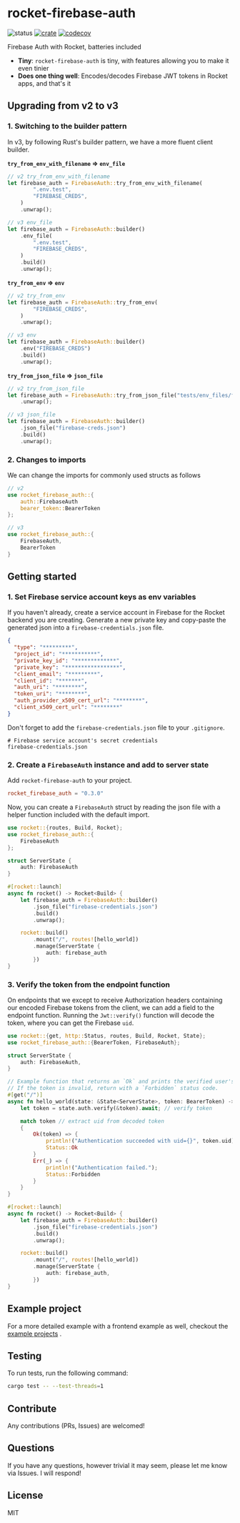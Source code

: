 # rocket-firebase-auth

![status](https://github.com/Drpoppyseed/rocket-firebase-auth/actions/workflows/ci.yml/badge.svg)
[![crate](https://img.shields.io/crates/v/rocket-firebase-auth.svg)](https://crates.io/crates/rocket-firebase-auth)
[![codecov](https://img.shields.io/codecov/c/github/DrPoppyseed/rocket-firebase-auth)](https://codecov.io/gh/DrPoppyseed/rocket-firebase-auth)

Firebase Auth with Rocket, batteries included

- **Tiny**: `rocket-firebase-auth` is tiny, with features allowing you to make it even tinier
- **Does one thing well**: Encodes/decodes Firebase JWT tokens in Rocket apps, and that's it

## Upgrading from v2 to v3

### 1. Switching to the builder pattern

In v3, by following Rust's builder pattern, we have a more fluent client builder.

__`try_from_env_with_filename` => `env_file`__

```rust
// v2 try_from_env_with_filename
let firebase_auth = FirebaseAuth::try_from_env_with_filename(
        ".env.test",
        "FIREBASE_CREDS",
    )
    .unwrap();
```

```rust
// v3 env_file
let firebase_auth = FirebaseAuth::builder()
    .env_file(
        ".env.test",
        "FIREBASE_CREDS",
    )
    .build()
    .unwrap();
```

__`try_from_env` => `env`__

```rust
// v2 try_from_env
let firebase_auth = FirebaseAuth::try_from_env(
        "FIREBASE_CREDS",
    )
    .unwrap();
```

```rust
// v3 env
let firebase_auth = FirebaseAuth::builder()
    .env("FIREBASE_CREDS")
    .build()
    .unwrap();
```

__`try_from_json_file` => `json_file`__

```rust
// v2 try_from_json_file
let firebase_auth = FirebaseAuth::try_from_json_file("tests/env_files/firebase-creds.json")
    .unwrap();
```

```rust
// v3 json_file
let firebase_auth = FirebaseAuth::builder()
    .json_file("firebase-creds.json")
    .build()
    .unwrap();
```

### 2. Changes to imports

We can change the imports for commonly used structs as follows

```rust
// v2
use rocket_firebase_auth::{
    auth::FirebaseAuth
    bearer_token::BearerToken
};
```

```rust
// v3
use rocket_firebase_auth::{
    FirebaseAuth,
    BearerToken
}
```

## Getting started

### 1. Set Firebase service account keys as env variables

If you haven't already, create a service account in Firebase for the Rocket backend
you are creating. Generate a new private key and copy-paste the generated json
into a `firebase-credentials.json` file.

```json
{
  "type": "*********",
  "project_id": "***********",
  "private_key_id": "*************",
  "private_key": "*****************",
  "client_email": "*********",
  "client_id": "*******",
  "auth_uri": "********",
  "token_uri": "********",
  "auth_provider_x509_cert_url": "********",
  "client_x509_cert_url": "********"
}
```

Don't forget to add the `firebase-credentials.json` file to your `.gitignore`.

```gitignore
# Firebase service account's secret credentials
firebase-credentials.json
```

### 2. Create a `FirebaseAuth` instance and add to server state

Add `rocket-firebase-auth` to your project.

```toml
rocket_firebase_auth = "0.3.0"
```

Now, you can create a `FirebaseAuth` struct by reading the json file with a helper
function included with the default import.

```rust
use rocket::{routes, Build, Rocket};
use rocket_firebase_auth::{
    FirebaseAuth
};

struct ServerState {
    auth: FirebaseAuth
}

#[rocket::launch]
async fn rocket() -> Rocket<Build> {
    let firebase_auth = FirebaseAuth::builder()
        .json_file("firebase-credentials.json")
        .build()
        .unwrap();

    rocket::build()
        .mount("/", routes![hello_world])
        .manage(ServerState {
            auth: firebase_auth
        })
}
```

### 3. Verify the token from the endpoint function

On endpoints that we except to receive Authorization headers containing our encoded
Firebase tokens from the client, we can add a field to the endpoint function.
Running the `Jwt::verify()` function will decode the token, where you can get the
Firebase `uid`.

```rust
use rocket::{get, http::Status, routes, Build, Rocket, State};
use rocket_firebase_auth::{BearerToken, FirebaseAuth};

struct ServerState {
    auth: FirebaseAuth,
}

// Example function that returns an `Ok` and prints the verified user's uid.
// If the token is invalid, return with a `Forbidden` status code.
#[get("/")]
async fn hello_world(state: &State<ServerState>, token: BearerToken) -> Status {
    let token = state.auth.verify(&token).await; // verify token

    match token // extract uid from decoded token
    {
        Ok(token) => {
            println!("Authentication succeeded with uid={}", token.uid);
            Status::Ok
        }
        Err(_) => {
            println!("Authentication failed.");
            Status::Forbidden
        }
    }
}

#[rocket::launch]
async fn rocket() -> Rocket<Build> {
    let firebase_auth = FirebaseAuth::builder()
        .json_file("firebase-credentials.json")
        .build()
        .unwrap();

    rocket::build()
        .mount("/", routes![hello_world])
        .manage(ServerState {
            auth: firebase_auth,
        })
}
```

## Example project

For a more detailed example with a frontend example as well, checkout the [example
projects](https://github.com/DrPoppyseed/rocket-firebase-auth/tree/main/examples/react-rocket-example)
.

## Testing

To run tests, run the following command:

```bash
cargo test -- --test-threads=1
```

## Contribute

Any contributions (PRs, Issues) are welcomed!

## Questions

If you have any questions, however trivial it may seem, please let me know via Issues. I will respond!

## License

MIT
